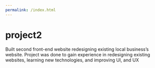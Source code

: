 ```yaml
---
permalink: /index.html
---
```

# project2
Built second front-end website redesigning existing local business’s website. Project was done to gain experience in redesigning
existing websites, learning new technologies, and improving UI, and UX
